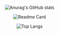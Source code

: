 <div align=center>

  ![Anurag's GitHub stats](https://github-readme-stats.vercel.app/api?username=marlon-schmitz-289&count_private=true&hide=contribs,prs,issues&show_icons=true&theme=cobalt)
  
  ![Readme Card](https://github-readme-stats.vercel.app/api/pin/?username=marlon-schmitz-289&repo=Notenverwaltung&theme=cobalt)

  ![Top Langs](https://github-readme-stats.vercel.app/api/top-langs/?username=marlon-schmitz-289&theme=cobalt&count_private=true)
  
</div>
